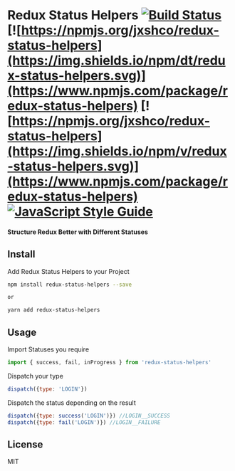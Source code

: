 # Redux Status Helpers [![Build Status](https://travis-ci.org/jxshco/redux-status-helpers.svg?branch=master)](https://travis-ci.org/jxshco/redux-status-helpers) [![https://npmjs.org/jxshco/redux-status-helpers](https://img.shields.io/npm/dt/redux-status-helpers.svg)](https://www.npmjs.com/package/redux-status-helpers) [![https://npmjs.org/jxshco/redux-status-helpers](https://img.shields.io/npm/v/redux-status-helpers.svg)](https://www.npmjs.com/package/redux-status-helpers) [![JavaScript Style Guide](https://img.shields.io/badge/code_style-standard-brightgreen.svg)](https://standardjs.com)


#### Structure Redux Better with Different Statuses

## Install
Add Redux Status Helpers to your Project
```bash
npm install redux-status-helpers --save

or

yarn add redux-status-helpers
```

## Usage

Import Statuses you require

```js
import { success, fail, inProgress } from 'redux-status-helpers'
```

Dispatch your type
```js
dispatch({type: 'LOGIN'})
```

Dispatch the status depending on the result
```js
dispatch({type: success('LOGIN')}) //LOGIN__SUCCESS
dispatch({type: fail('LOGIN')}) //LOGIN__FAILURE
```

## License

MIT
